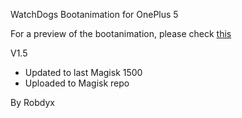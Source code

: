 WatchDogs Bootanimation for OnePlus 5

For a preview of the bootanimation, please check [this](https://media.giphy.com/media/xULW8leB5jPetkdaYo/giphy.gif)

V1.5
- Updated to last Magisk 1500
- Uploaded to Magisk repo

By Robdyx
